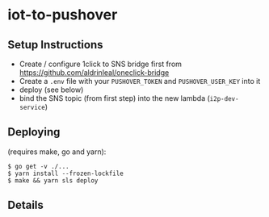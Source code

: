 # iot-to-pushover

## Setup Instructions

 * Create / configure 1click to SNS bridge first from https://github.com/aldrinleal/oneclick-bridge
 * Create a `.env` file with your `PUSHOVER_TOKEN` and `PUSHOVER_USER_KEY` into it
 * deploy (see below)
 * bind the SNS topic (from first step) into the new lambda (`i2p-dev-service`)

## Deploying

(requires make, go and yarn):

```
$ go get -v ./...
$ yarn install --frozen-lockfile
$ make && yarn sls deploy
```

## Details

